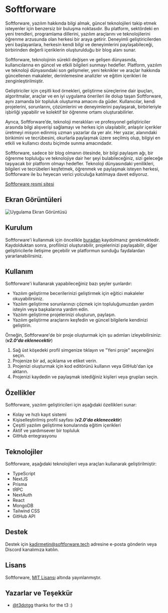 # Softforware

Softforware, yazılım hakkında bilgi almak, güncel teknolojileri takip etmek isteyenler için benzersiz bir buluşma noktasıdır. Bu platform, sektördeki en yeni trendleri, programlama dillerini, yazılım araçlarını ve teknolojilerini öğrenme arzusunda olan herkesi bir araya getirir. Deneyimli geliştiricilerden yeni başlayanlara, herkesin kendi bilgi ve deneyimlerini paylaşabileceği, birbirinden değerli içeriklerin oluşturulduğu bir blog alanı sunar.

Softforware, teknolojinin sürekli değişen ve gelişen dünyasında, kullanıcılarına en güncel ve etkili bilgileri sunmayı hedefler. Platform, yazılım ve teknoloji dünyasındaki son gelişmeler, yeni teknikler ve araçlar hakkında güncellenen makaleler, derinlemesine analizler ve eğitim içerikleri ile zenginleştirilmiştir.

Geliştiriciler için çeşitli kod örnekleri, geliştirme süreçlerine dair ipuçları, algoritmalar, araçlar ve en iyi uygulama önerileri ile dolup taşan Softforware, aynı zamanda bir topluluk oluşturma amacını da güder. Kullanıcılar, kendi projelerini, sorunlarını, çözümlerini ve deneyimlerini paylaşarak, birbirleriyle işbirliği yapabilir ve kolektif bir öğrenme ortamı oluşturabilirler.

Ayrıca, Softforware’de, teknoloji meraklıları ve profesyonel geliştiriciler arasında bilgi alışverişi sağlamayı ve herkes için ulaşılabilir, anlaşılır içerikler üretmeyi misyon edinmiş uzman yazarlar da yer alır. Her yazar, alanındaki birikimini ve tecrübesini, okurlarla paylaşmak üzere seçilmiş olup, bilgiyi en etkili ve kullanıcı dostu biçimde sunma amacındadır.

Softforware, sadece bir blog olmanın ötesinde, bir bilgi paylaşım ağı, bir öğrenme topluluğu ve teknolojiye dair her şeyi bulabileceğiniz, sizi geleceğe taşıyacak bir platform olmayı hedefler. Teknoloji dünyasındaki yenilikleri, bilgileri ve tecrübeleri keşfetmek, öğrenmek ve paylaşmak isteyen herkesi, Softforware ile bu heyecan verici yolculuğa katılmaya davet ediyoruz.

[Softforware resmi sitesi](https://www.softforware.tech/)

## Ekran Görüntüleri

![Uygulama Ekran Görüntüsü](https://via.placeholder.com/468x300?text=App+Screenshot+Here)

## Kurulum

Softforware'i kullanmak için öncelikle [buradan](https://www.softforware.tech/) kaydolmanız gerekmektedir. Kaydolduktan sonra, profilinizi oluşturabilir, projelerinizi paylaşabilir, diğer geliştiricilerle iletişime geçebilir ve platformun sunduğu faydalardan yararlanabilirsiniz.

## Kullanım

Softforware'i kullanarak yapabileceğiniz bazı şeyler şunlardır:

- Yazılım geliştirme becerilerinizi geliştirmek için eğitici makaleler okuyabilirsiniz.
- Yazılım geliştirme sorunlarınızı çözmek için topluluğumuzdan yardım isteyin veya başkalarına yardım edin.
- Yazılım geliştirme projelerinizi oluşturun, paylaşın.
- Yazılım geliştirme araçlarını keşfedin ve güncel bilgilerle kendinizi geliştirin.

Örneğin, Softforware'de bir proje oluşturmak için şu adımları izleyebilirsiniz: (***v2.0'da eklenecektir***)

1. Sağ üst köşedeki profil simgenize tıklayın ve "Yeni proje" seçeneğini seçin.
2. Projenize bir ad, açıklama ve etiket verin.
3. Projenizi oluşturmak için kod editörünü kullanın veya GitHub'dan içe aktarın.
4. Projenizi kaydedin ve paylaşmak istediğiniz kişileri veya grupları seçin.

## Özellikler

Softforware, yazılım geliştiricileri için aşağıdaki özellikleri sunar:

- Kolay ve hızlı kayıt sistemi
- Kişiselleştirilmiş profil sayfası (***v2.0'da eklenecektir***)
- Çeşitli yazılım geliştirme konularında eğitim içerikleri
- Aktif ve yardımsever bir topluluk
- GitHub entegrasyonu

## Teknolojiler

Softforware, aşağıdaki teknolojileri veya araçları kullanarak geliştirilmiştir:

- TypeScript
- NextJS
- Prisma
- tRPC
- NextAuth
- React
- MongoDB
- Tailwind CSS
- GitHub API

## Destek

Destek için kadirmetin@softforware.tech adresine e-posta gönderin veya Discord kanalımıza katılın.

## Lisans

Softforware, [MIT Lisansı](LICENSE) altında yayınlanmıştır.

## Yazarlar ve Teşekkür

- [@t3dotgg](https://github.com/t3dotgg) thanks for the t3 :)
